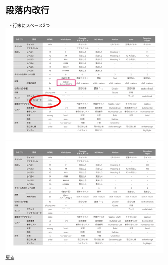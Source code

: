 # 段落内改行
　‐ 行末にスペース2つ
![text](Fig1.drawio.svg)
![alt text](1716758323894-Vg4IPWC5DW.webp)
[戻る](../main.md)